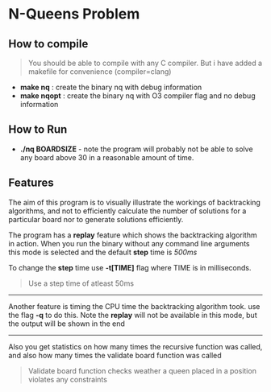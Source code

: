 # N-Queens Problem

## How to compile

> You should be able to compile with any C compiler. But i have added a makefile for convenience (compiler=clang)

- **make nq** : create the binary nq with debug information
- **make nqopt** : create the binary nq with O3 compiler flag and no debug information

## How to Run

- **./nq BOARDSIZE** - note the program will probably not be able to solve any board above 30 in a reasonable amount of time.

## Features

The aim of this program is to visually illustrate the workings of backtracking algorithms, and not to efficiently
calculate the number of solutions for a particular board nor to generate solutions efficiently.

The program has a __replay__ feature which shows the backtracking algorithm in action.
When you run the binary without any command line arguments this mode is selected and the default __step__ time is _500ms_

To change the __step__ time use **-t[TIME]** flag where TIME is in milliseconds.
> Use a step time of atleast 50ms

---------------

Another feature is timing the CPU time the backtracking algorithm took.
use the flag **-q** to do this. Note the __replay__ will not be available in this mode, but the output will be shown
in the end

---------------

Also you get statistics on how many times the recursive function was called, and also how many times the validate board
function was called

> Validate board function checks weather a queen placed in a position violates any constraints
